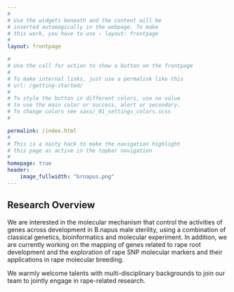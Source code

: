 ```yaml
---
#
# Use the widgets beneath and the content will be
# inserted automagically in the webpage. To make
# this work, you have to use › layout: frontpage
#
layout: frontpage

#
# Use the call for action to show a button on the frontpage
#
# To make internal links, just use a permalink like this
# url: /getting-started/
#
# To style the button in different colors, use no value
# to use the main color or success, alert or secondary.
# To change colors see sass/_01_settings_colors.scss
#

permalink: /index.html
#
# This is a nasty hack to make the navigation highlight
# this page as active in the topbar navigation
#
homepage: true
header:
    image_fullwidth: "brnapus.png"
---
```



## Research Overview
We are interested in the molecular mechanism that control the activities of genes across development in B.napus male sterility, using a combination of  classical genetics, bioinformatics and molecular experiment. In addition, we are currently working on the mapping of genes related to rape root development and the exploration of rape SNP molecular markers and their applications in rape molecular breeding.

We warmly welcome talents with multi-disciplinary backgrounds to join our team to jointly engage in rape-related research.
